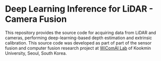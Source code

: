 # Deep Learning Inference for LiDAR - Camera Fusion

This repository provides the source code for acquiring data from LiDAR and cameras, 
performing deep-learning-based depth estimation and extrinsic calibration. 
This source code was developed as part of part of the sensor fusion and 
computer fusion research project at [WiComAI Lab](https://wireless.kookmin.ac.kr/) of Kookmin University, Seoul, South Korea.

